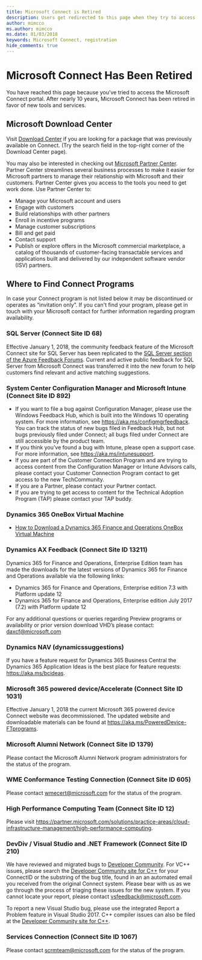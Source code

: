 ```yaml
---
title: Microsoft Connect is Retired
description: Users get redirected to this page when they try to access Microsoft Connect.
author: mimcco
ms.author: mimcco
ms.date: 01/03/2018
keywords: Microsoft Connect, registration
hide_comments: true 
---
```


# Microsoft Connect Has Been Retired

You have reached this page because you’ve tried to access the Microsoft Connect portal. After nearly 10 years, Microsoft Connect has been retired in favor of new tools and services.

## Microsoft Download Center

Visit [Download Center](https://www.microsoft.com/download) if you are looking for a package that was previously available on Connect. (Try the search field in the top-right corner of the Download Center page).

You may also be interested in checking out [Microsoft Partner Center](partner-center/overview). Partner Center streamlines several business processes to make it easier for Microsoft partners to manage their relationship with Microsoft and their customers. Partner Center gives you access to the tools you need to get work done. Use Partner Center to:

- Manage your Microsoft account and users
- Engage with customers
- Build relationships with other partners
- Enroll in incentive programs
- Manage customer subscriptions
- Bill and get paid
- Contact support
- Publish or explore offers in the Microsoft commercial marketplace, a catalog of thousands of customer-facing transactable services and applications built and delivered by our independent software vendor (ISV) partners.

## Where to Find Connect Programs

In case your Connect program is not listed below it may be discontinued or operates as “invitation only”. If you can't find your program, please get in touch with your Microsoft contact for further information regarding program availability.

### SQL Server (Connect Site ID 68)

Effective January 1, 2018, the community feedback feature of the Microsoft Connect site for SQL Server has been replicated to the [SQL Server section of the Azure Feedback Forums](https://feedback.azure.com/forums/908035-sql-server). Current and active public feedback for SQL Server from Microsoft Connect was transferred it into the new forum to help customers find relevant and active matching suggestions.

### System Center Configuration Manager and Microsoft Intune (Connect Site ID 892)

- If you want to file a bug against Configuration Manager, please use the Windows Feedback Hub, which is built into the Windows 10 operating system. For more information, see https://aka.ms/configmgrfeedback. You can track the status of new bugs filed in Feedback Hub, but not bugs previously filed under Connect; all bugs filed under Connect are still accessible by the product team. 
- If you think you’ve found a bug with Intune, please open a support case. For more information, see https://aka.ms/intunesupport.
- If you are part of the Customer Connection Program and are trying to access content from the Configuration Manager or Intune Advisors calls, please contact your Customer Connection Program contact to get access to the new TechCommunity. 
- If you are a Partner, please contact your Partner contact. 
- If you are trying to get access to content for the Technical Adoption Program (TAP) please contact your TAP buddy.   

### Dynamics 365 OneBox Virtual Machine

- [How to Download a Dynamics 365 Finance and Operations OneBox Virtual Machine](https://community.dynamics.com/ax/b/axinthefield/posts/how-to-download-a-dynamics-365-finance-and-operations-onebox-virtual-machine)

### Dynamics AX Feedback (Connect Site ID 13211)

Dynamics 365 for Finance and Operations, Enterprise Edition team has made the downloads for the latest versions of Dynamics 365 for Finance and Operations available via the following links:
- Dynamics 365 for Finance and Operations, Enterprise edition 7.3 with Platform update 12
- Dynamics 365 for Finance and Operations, Enterprise edition July 2017 (7.2) with Platform update 12

For any additional questions or queries regarding Preview programs or availability or prior version download VHD’s please contact:  daxcf@microsoft.com

### Dynamics NAV (dynamicssuggestions)

If you have a feature request for Dynamics 365 Business Central the Dynamics 365 Application Ideas is the best place for feature requests: https://aka.ms/bcideas.

### Microsoft 365 powered device/Accelerate (Connect Site ID 1031)

Effective January 1, 2018 the current Microsoft 365 powered device Connect website was decommissioned. The updated website and downloadable materials can be found at https://aka.ms/PoweredDevice-FTprograms. 

### Microsoft Alumni Network (Connect Site ID 1379)

Please contact the Microsoft Alumni Network program administrators for the status of the program.

### WME Conformance Testing Connection (Connect Site ID 605)

Please contact [wmecert@microsoft.com](mailto:wmecert@microsoft.com) for the status of the program.

### High Performance Computing Team (Connect Site ID 12)

Please visit https://partner.microsoft.com/solutions/practice-areas/cloud-infrastructure-management/high-performance-computing.

### DevDiv / Visual Studio and .NET Framework (Connect Site ID 210)

We have reviewed and migrated bugs to [Developer Community](https://developercommunity.visualstudio.com/). 
For VC++ issues, please search the [Developer Community site for C++](https://developercommunity.visualstudio.com/spaces/62/index.html) for your ConnectID or the substring of the bug title, found in an an automated email you received from the original Connect system.  Please bear with us as we go through the process of triaging these issues for the new system. If you cannot locate your report, please contact [vsfeedback@microsoft.com](mailto:vsfeedback@microsoft.com). 

To report a new Visual Studio bug, please use the integrated Report a Problem feature in Visual Studio 2017.   C++ compiler issues can also be filed at the [Developer Community site for C++](https://developercommunity.visualstudio.com/spaces/62/index.html).

### Services Connection (Connect Site ID 1067)

Please contact [scrmteam@microsoft.com](mailto:scrmteam@microsoft.com) for the status of the program.
